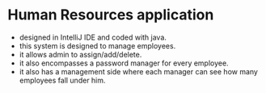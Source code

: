 # Human Resources application

- designed in IntelliJ IDE and coded with java.
- this system is designed to manage employees.
- it allows admin to assign/add/delete.
- it also encompasses a password manager for every employee.
- it also has a management side where each manager can see how many employees fall under him.
